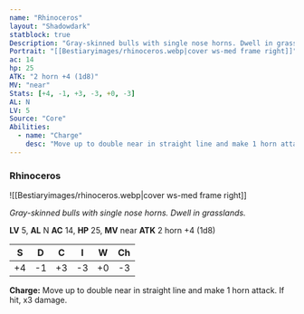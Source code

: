 ```yaml
---
name: "Rhinoceros"
layout: "Shadowdark"
statblock: true
Description: "Gray-skinned bulls with single nose horns. Dwell in grasslands."
Portrait: "[[Bestiaryimages/rhinoceros.webp|cover ws-med frame right]]"
ac: 14
hp: 25
ATK: "2 horn +4 (1d8)"
MV: "near"
Stats: [+4, -1, +3, -3, +0, -3]
AL: N
LV: 5
Source: "Core"
Abilities:
  - name: "Charge"
    desc: "Move up to double near in straight line and make 1 horn attack. If hit, x3 damage."
---
```


### Rhinoceros

![[Bestiaryimages/rhinoceros.webp|cover ws-med frame right]]

_Gray-skinned bulls with single nose horns. Dwell in grasslands._

**LV** 5, **AL** N
**AC** 14, **HP** 25, **MV** near
**ATK** 2 horn +4 (1d8)

|  S  |  D  |  C  |  I  |  W  |  Ch  |
|:---:|:---:|:---:|:---:|:---:|:----:|
| +4 | -1 | +3 | -3 | +0 | -3 |

**Charge:** Move up to double near in straight line and make 1 horn attack. If hit, x3 damage.

